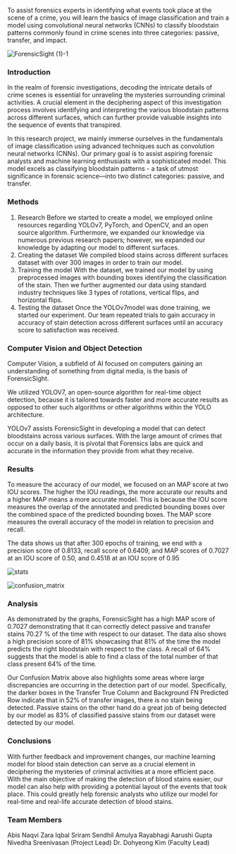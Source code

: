 
To assist forensics experts in identifying what events took place at the scene of a crime, you will learn the basics of image classification and train a model using convolutional neural networks (CNNs) to classify bloodstain patterns commonly found in crime scenes into three categories: passive, transfer, and impact.

![ForensicSight (1)-1](https://github.com/ACM-Research/ForensicSight/assets/73293294/d04dce03-aefa-4f27-8a07-ba8e564a70a1)


### Introduction
In the realm of forensic investigations, decoding the intricate details of crime scenes is essential for unraveling the mysteries surrounding criminal activities. A crucial element in the deciphering aspect of this investigation process involves identifying and interpreting the various bloodstain patterns across different surfaces, which can further provide valuable insights into the sequence of events that transpired.

In this research project, we mainly immerse ourselves in the fundamentals of image classification using advanced techniques such as convolution neural networks (CNNs). Our primary goal is to assist aspiring forensic analysts and machine learning enthusiasts with a sophisticated model. This model excels as classifying bloodstain patterns - a task of utmost significance in forensic science—into two distinct categories: passive, and transfer. 

### Methods
1. Research
    Before we started to create a model,  we employed online resources regarding YOLOv7, PyTorch, and OpenCV, and an open source algorithm. Furthermore, we expanded our knowledge via numerous previous research papers; however, we expanded our knowledge by adapting our model to different surfaces.
2. Creating the dataset
    We compiled blood stains across different surfaces dataset with over 300 images in order to train our model.
3. Training the model
    With the dataset, we trained our model by using preprocessed images with bounding boxes identifying the classification of the stain. Then we further augmented our data using standard industry techniques like 3 types of rotations, vertical flips, and horizontal flips.
4. Testing the dataset
    Once the YOLOv7model was done training, we started our experiment. Our team repeated trials to gain accuracy in accuracy of stain detection across different surfaces until an accuracy score to satisfaction was received. 

### Computer Vision and Object Detection
Computer Vision, a subfield of AI focused on computers gaining an understanding of something from digital media, is the basis of ForensicSight.

We utilized YOLOV7, an open-source algorithm for real-time object detection, because it is tailored towards faster and more accurate results as opposed to other such algorithms or other algorithms within the YOLO architecture.

YOLOv7 assists ForensicSight in developing a model that can detect bloodstains across various surfaces. With the large amount of crimes that occur on a daily basis, it is pivotal that Forensics labs are quick and accurate in the information they provide from what they receive. 

### Results
To measure the accuracy of our model, we focused on an MAP score at two IOU scores. The higher the IOU readings, the more accurate our results and a higher MAP means a more accurate model. This is because the IOU score measures the overlap of the annotated and predicted bounding boxes over the combined space of the predicted bounding boxes. The MAP score measures the overall accuracy of the model in relation to precision and recall.

The data shows us that after 300 epochs of training, we end with a precision score of 0.8133, recall score of 0.6409, and MAP scores of 0.7027 at an IOU score of 0.50, and 0.4518 at an IOU score of 0.95

![stats](https://github.com/ACM-Research/ForensicSight/assets/73293294/b34c2131-7c74-494e-ad3f-03cf1b4307a4)

![confusion_matrix](https://github.com/ACM-Research/ForensicSight/assets/73293294/451403ab-23ba-4d4c-8cbd-74591ce4e14f)

### Analysis
As demonstrated by the graphs, ForensicSight has a high MAP score of 0.7027 demonstrating that it can correctly detect passive and transfer stains 70.27 \% of the time with respect to our dataset. The data also shows a high precision score of 81\% showcasing that 81\% of the time the model predicts the right bloodstain with respect to the class. A recall of 64\% suggests that the model is able to find a class of the total number of that class present 64\% of the time.

Our Confusion Matrix above also highlights some areas where large discrepancies are occurring in the detection part of our model. Specifically, the darker boxes in the Transfer True Column and Background FN Predicted Row indicate that in 52\% of transfer images, there is no stain being detected. Passive stains on the other hand do a great job of being detected by our model as 83\% of classified passive stains from our dataset were detected by our model.

### Conclusions
With further feedback and improvement changes, our machine learning model for blood stain detection can serve as a crucial element in deciphering the mysteries of criminal activities at a more efficient pace. With the main objective of making the detection of blood stains easier, our model can also help with providing a potential layout of the events that took place. This could greatly help forensic analysts who utilize our model for real-time and real-life accurate detection of blood stains. 

### Team Members
Abis Naqvi
Zara Iqbal
Sriram Sendhil
Amulya Rayabhagi
Aarushi Gupta
Nivedha Sreenivasan (Project Lead)
Dr. Dohyeong Kim (Faculty Lead)
